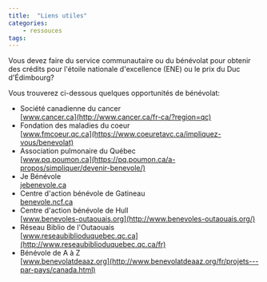 ```yaml
---
title:  "Liens utiles"  
categories:
    - ressouces 
tags:
---
```


Vous devez faire du service communautaire ou du bénévolat pour obtenir des crédits pour l'étoile nationale d'excellence (ENE) ou le prix du Duc d'Édimbourg?

Vous trouverez ci-dessous quelques opportunités de bénévolat:

* Société canadienne du cancer  
    [www.cancer.ca](http://www.cancer.ca/fr-ca/?region=qc)
* Fondation des maladies du coeur  
    [www.fmcoeur.qc.ca](https://www.coeuretavc.ca/impliquez-vous/benevolat)
* Association pulmonaire du Québec  
    [www.pq.poumon.ca](https://pq.poumon.ca/a-propos/simpliquer/devenir-benevole/)
* Je Bénévole  
    [jebenevole.ca](https://www.jebenevole.ca/)
* Centre d'action bénévole de Gatineau  
    [benevole.ncf.ca](http://benevole.ncf.ca/)
* Centre d'action bénévole de Hull  
    [www.benevoles-outaouais.org](http://www.benevoles-outaouais.org/)
* Réseau Biblio de l'Outaouais  
    [www.reseaubiblioduquebec.qc.ca](http://www.reseaubiblioduquebec.qc.ca/fr)
* Bénévole de A à Z  
    [www.benevolatdeaaz.org](http://www.benevolatdeaaz.org/fr/projets---par-pays/canada.html)